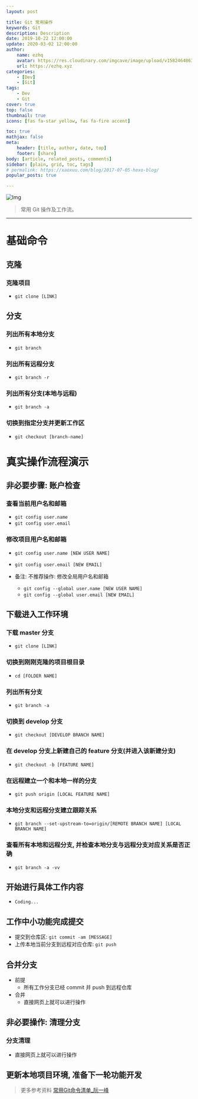 ```yaml
---
layout: post

title: Git 常用操作
keywords: Git
description: Description
date: 2019-10-22 12:00:00
update: 2020-03-02 12:00:00
author: 
    name: ezhq
    avatar: https://res.cloudinary.com/imgcave/image/upload/v1582464863/Img/Logo/ezhq_light_ej1jag.png
    url: https://ezhq.xyz
categories: 
    - [Dev]
    - [Git]
tags: 
    - Dev
    - Git
cover: true
top: false
thumbnail: true
icons: [fas fa-star yellow, fas fa-fire accent]

toc: true
mathjax: false
meta: 
    header: [title, author, date, top]
    footer: [share]
body: [article, related_posts, comments]
sidebar: [plain, grid, toc, tags]
# permalink: https://xaoxuu.com/blog/2017-07-05-hexo-blog/
popular_posts: true

---
```


<!-- {% asset_img FERoadmap_Cover.JPG %}  -->

<fancybox>

![Img](https://res.cloudinary.com/imgcave/image/upload/v1583129302/Img/BlogCover/Git_Cover_upc2jz.png)

</fancybox>

> 常用 Git 操作及工作流。

<!--more-->

---


# 基础命令
## 克隆
### 克隆项目
* `git clone [LINK]`

## 分支
### 列出所有本地分支
* `git branch`

### 列出所有远程分支
* `git branch -r`

### 列出所有分支(本地与远程)
* `git branch -a`

### 切换到指定分支并更新工作区
* `git checkout [branch-name]`

# 真实操作流程演示
## 非必要步骤: 账户检查
### 查看当前用户名和邮箱
* `git config user.name`
* `git config user.email`

### 修改项目用户名和邮箱
* `git config user.name [NEW USER NAME]`
* `git config user.email [NEW EMAIL]`

* 备注: 不推荐操作: 修改全局用户名和邮箱
  * `git config --global user.name [NEW USER NAME]`
  * `git config --global user.email [NEW EMAIL]`

## 下载进入工作环境
### 下载 master 分支
* `git clone [LINK]`

### 切换到刚刚克隆的项目根目录
* `cd [FOLDER NAME]`

### 列出所有分支
* `git branch -a`

### 切换到 develop 分支
* `git checkout [DEVELOP BRANCH NAME]`

### 在 develop 分支上新建自己的 feature 分支(并进入该新建分支)
* `git checkout -b [FEATURE NAME]`

### 在远程建立一个和本地一样的分支
* `git push origin [LOCAL FEATURE NAME]`

### 本地分支和远程分支建立跟踪关系
* `git branch --set-upstream-to=origin/[REMOTE BRANCH NAME] [LOCAL BRANCH NAME]`

### 查看所有本地和远程分支, 并检查本地分支与远程分支对应关系是否正确
* `git branch -a -vv`

## 开始进行具体工作内容
* `Coding...`

## 工作中小功能完成提交
* 提交到仓库区: `git commit -am [MESSAGE]`
* 上传本地当前分支到远程对应仓库: `git push`

## 合并分支
  * 前提
    * 所有工作分支已经 commit 并 push 到远程仓库
  * 合并
    * 直接网页上就可以进行操作

## 非必要操作: 清理分支
### 分支清理
* 直接网页上就可以进行操作

## 更新本地项目环境, 准备下一轮功能开发

> 更多参考资料
> [常用Git命令清单_阮一峰](http://www.ruanyifeng.com/blog/2015/12/git-cheat-sheet.html)
